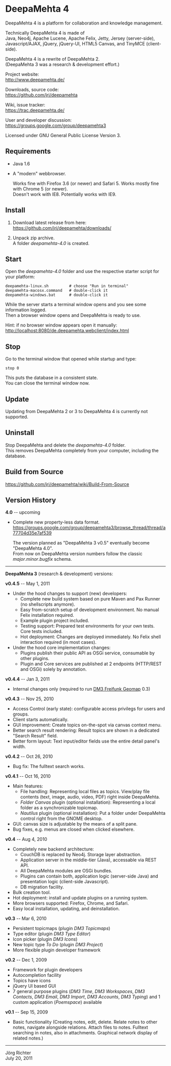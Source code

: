 
DeepaMehta 4
============

DeepaMehta 4 is a platform for collaboration and knowledge management.

Technically DeepaMehta 4 is made of  
Java, Neo4j, Apache Lucene, Apache Felix, Jetty, Jersey (server-side),  
Javascript/AJAX, jQuery, jQuery-UI, HTML5 Canvas, and TinyMCE (client-side).

DeepaMehta 4 is a rewrite of DeepaMehta 2.  
(DeepaMehta 3 was a research & development effort.)

Project website:  
<http://www.deepamehta.de/>

Downloads, source code:  
<https://github.com/jri/deepamehta>

Wiki, issue tracker:  
<https://trac.deepamehta.de/>

User and developer discussion:  
<https://groups.google.com/group/deepamehta3>

Licensed under GNU General Public License Version 3.


Requirements
------------

* Java 1.6

* A "modern" webbrowser.

  Works fine with Firefox 3.6 (or newer) and Safari 5. Works mostly fine with Chrome 5 (or newer).  
  Doesn't work with IE8. Potentially works with IE9.


Install
-------

1. Download latest release from here:  
   <https://github.com/jri/deepamehta/downloads/>

2. Unpack zip archive.  
   A folder *deepamehta-4.0* is created.


Start
-----

Open the *deepamehta-4.0* folder and use the respective starter script for your platform:

    deepamehta-linux.sh         # choose "Run in terminal"
    deepamehta-macosx.command   # double-click it
    deepamehta-windows.bat      # double-click it

While the server starts a terminal window opens and you see some information logged.  
Then a browser window opens and DeepaMehta is ready to use.

Hint: if no browser window appears open it manually:  
<http://localhost:8080/de.deepamehta.webclient/index.html>


Stop
----

Go to the terminal window that opened while startup and type:

    stop 0

This puts the database in a consistent state.  
You can close the terminal window now.


Update
------

Updating from DeepaMehta 2 or 3 to DeepaMehta 4 is currently not supported.


Uninstall
---------

Stop DeepaMehta and delete the *deepamehta-4.0* folder.  
This removes DeepaMehta completely from your computer, including the database.


Build from Source
-----------------

<https://github.com/jri/deepamehta/wiki/Build-From-Source>


Version History
---------------

**4.0** -- upcoming

* Complete new property-less data format.  
  <https://groups.google.com/group/deepamehta3/browse_thread/thread/a77704d35e7af539>

  The version planned as "DeepaMehta 3 v0.5" eventually become "DeepaMehta 4.0".  
  From now on DeepaMehta version numbers follow the classic *major*.*minor*.*bugfix* schema.

---

**DeepaMehta 3** (research & development) versions:

**v0.4.5** -- May 1, 2011

* Under the hood changes to support (new) developers:
    * Complete new build system based on pure Maven and Pax Runner (no shellscripts anymore).
    * Easy from-scratch setup of development environment. No manual Felix installation required.
    * Example plugin project included.
    * Testing support: Prepared test environments for your own tests. Core tests included.
    * Hot deployment: Changes are deployed immediately. No Felix shell interaction required (in most cases).
* Under the hood core implementation changes:
    * Plugins publish their public API as OSGi service, consumable by other plugins.
    * Plugin and Core services are published at 2 endpoints (HTTP/REST and OSGi) solely by annotation.

**v0.4.4** -- Jan 3, 2011

* Internal changes only (required to run [DM3 Freifunk Geomap](http://github.com/jri/dm3-freifunk-geomap) 0.3)

**v0.4.3** -- Nov 25, 2010

* Access Control (early state): configurable access privilegs for users and groups.
* Client starts automatically.
* GUI improvement: Create topics on-the-spot via canvas context menu.
* Better search result rendering: Result topics are shown in a dedicated "Search Result" field.
* Better form layout: Text input/editor fields use the entire detail panel's width.

**v0.4.2** -- Oct 26, 2010

* Bug fix: The fulltext search works.

**v0.4.1** -- Oct 16, 2010

* Main features:
    * File handling: Representing local files as topics.
      View/play file contents (text, image, audio, video, PDF) right inside DeepaMehta.
    * *Folder Canvas* plugin (optional installation): Representing a local folder as a synchronizable topicmap.
    * *Nautilus* plugin (optional installation): Put a folder under DeepaMehta control right from the GNOME desktop.
* GUI: canvas size is adjustable by the means of a split pane.
* Bug fixes, e.g. menus are closed when clicked elsewhere.

**v0.4** -- Aug 4, 2010

* Completely new backend architecture:
    * CouchDB is replaced by Neo4j. Storage layer abstraction.
    * Application server in the middle-tier (Java), accessable via REST API.
    * All DeepaMehta modules are OSGi bundles.
    * Plugins can contain both, application logic (server-side Java) and presentation logic (client-side Javascript).
    * DB migration facility.
* Bulk creation tool.
* Hot deployment: install and update plugins on a running system.
* More browsers supported: Firefox, Chrome, and Safari.
* Easy local installation, updating, and deinstallation.

**v0.3** -- Mar 6, 2010

* Persistent topicmaps (plugin *DM3 Topicmaps*)
* Type editor (plugin *DM3 Type Editor*)
* Icon picker (plugin *DM3 Icons*)
* New topic type *To Do* (plugin *DM3 Project*)
* More flexible plugin developer framework

**v0.2** -- Dec 1, 2009

* Framework for plugin developers
* Autocompletion facility
* Topics have icons
* jQuery UI based GUI
* 7 general purpose plugins (*DM3 Time*, *DM3 Workspaces*, *DM3 Contacts*, *DM3 Email*, *DM3 Import*, *DM3 Accounts*, *DM3 Typing*) and 1 custom application (*Poemspace*) available

**v0.1** -- Sep 15, 2009

* Basic functionality (Creating notes, edit, delete. Relate notes to other notes, navigate alongside relations. Attach files to notes. Fulltext searching in notes, also in attachments. Graphical network display of related notes.)


------------
Jörg Richter  
July 20, 2011
